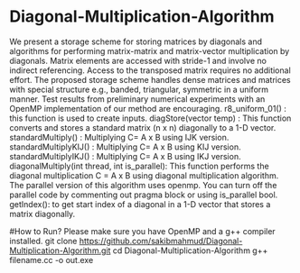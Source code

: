 # Diagonal-Multiplication-Algorithm
We present a storage scheme for storing matrices by diagonals and algorithms for performing matrix-matrix and matrix-vector multiplication by diagonals. Matrix elements are accessed with stride-1 and involve no indirect referencing. Access to the transposed matrix requires no additional effort. The proposed storage scheme handles dense matrices and matrices with special structure e.g., banded, triangular, symmetric in a uniform manner. Test results from preliminary numerical experiments with an OpenMP implementation of our method are encouraging.
r8_uniform_01() : this function is used to create inputs. 
diagStore(vector <float> temp) : This function converts and stores a standard matrix (n x n) diagonally to a 1-D vector.
standardMultiply() : Multiplying C= A x B using IJK version. 
standardMultiplyKIJ() : Multiplying C= A x B using KIJ version.
standardMultiplyIKJ() :  Multiplying C= A x B using IKJ version.
diagonalMultiply(int thread, int is_parallel): This function performs the diagonal multiplication C = A x B using diagonal multiplication algorithm. The parallel version of this algorithm uses openmp. You can turn off the parallel code by commenting out pragma block or using is_parallel bool. 
getIndex(): to get start index of a diagonal in a 1-D vector that stores a matrix diagonally. 

#How to Run?
Please make sure you have OpenMP and a g++ compiler installed. 
git clone https://github.com/sakibmahmud/Diagonal-Multiplication-Algorithm.git
cd Diagonal-Multiplication-Algorithm
g++ filename.cc -o out.exe
